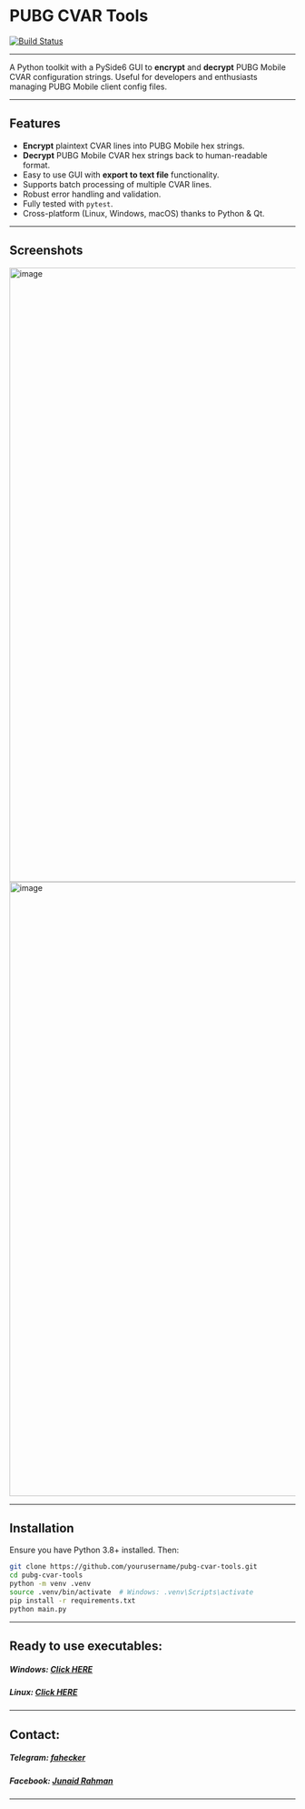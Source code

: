 # PUBG CVAR Tools

[![Build Status](https://github.com/Junaid433/CVAR-Tools/actions/workflows/build.yml/badge.svg)](https://github.com/Junaid433/CVAR-Tools/actions/workflows/build.yml)

---

A Python toolkit with a PySide6 GUI to **encrypt** and **decrypt** PUBG Mobile CVAR configuration strings. Useful for developers and enthusiasts managing PUBG Mobile client config files.

---

## Features

- **Encrypt** plaintext CVAR lines into PUBG Mobile hex strings.
- **Decrypt** PUBG Mobile CVAR hex strings back to human-readable format.
- Easy to use GUI with **export to text file** functionality.
- Supports batch processing of multiple CVAR lines.
- Robust error handling and validation.
- Fully tested with `pytest`.
- Cross-platform (Linux, Windows, macOS) thanks to Python & Qt.

---

## Screenshots 

<img width="1920" height="1080" alt="image" src="https://github.com/user-attachments/assets/fa8e5d4a-3b62-4bc5-9184-f1e3caedee84" />


<img width="1920" height="1080" alt="image" src="https://github.com/user-attachments/assets/21148adf-1821-4231-bbcf-74a4256607ab" />

--- 

## Installation

Ensure you have Python 3.8+ installed. Then:

```bash
git clone https://github.com/yourusername/pubg-cvar-tools.git
cd pubg-cvar-tools
python -m venv .venv
source .venv/bin/activate  # Windows: .venv\Scripts\activate
pip install -r requirements.txt
python main.py
```
---

## Ready to use executables: 

  ##### Windows: [Click HERE](https://github.com/Junaid433/CVAR-Tools/releases/download/v0.1/CVARTool-windows-3.13.exe)
  ##### Linux: [Click HERE](https://github.com/Junaid433/CVAR-Tools/releases/download/v0.1/CVARTool-linux-3.13)

--- 

## Contact: 

 ##### Telegram: [fahecker](https://t.me/fakehecker)
 ##### Facebook: [Junaid Rahman](https://facebook.com/jnaid.rahman.im)

---
